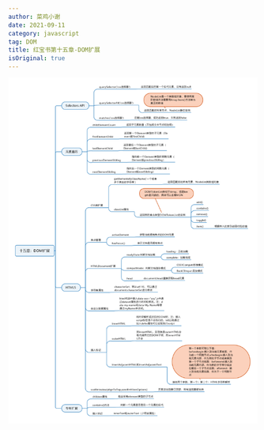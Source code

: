 ```yaml
---
author: 菜鸡小谢
date: 2021-09-11
category: javascript
tag: DOM
title: 红宝书第十五章-DOM扩展
isOriginal: true
---
```

![1723098048276](image/fifteen/1723098048276.png)
